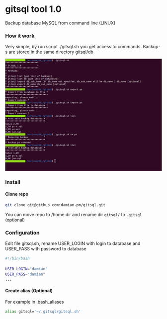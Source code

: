 # gitsql tool 1.0

Backup database MySQL from command line (LINUX)

### How it work
Very simple, by run script ./gitsql.sh you get access to commands. Backup-s are stored in the same directory gitsql/db

![screen](screen.png)

### Install

#### Clone repo

```bash
git clone git@github.com:damian-pm/gitsql.git
```
You can move repo to /home dir and rename dir ``gitsql/`` to ``.gitsql`` (optional)

### Configuration

Edit file gitsql.sh, rename USER_LOGIN with login to database and USER_PASS with password to database
```bash
#!/bin/bash

USER_LOGIN="damian"
USER_PASS="damian"
...
```

#### Create alias (Optional)

For example in .bash_aliases

```bash
alias gitsql='~/.gitsql/gitsql.sh' 
```
